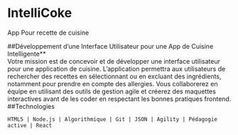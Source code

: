 # IntelliCoke
App Pour recette de cuisine

##Développement d’une Interface Utilisateur pour une App de Cuisine Intelligente**  
Votre mission est de concevoir et de développer une interface utilisateur pour une application de cuisine. L’application permettra aux utilisateurs de rechercher des recettes en sélectionnant ou en excluant des ingrédients, notamment pour prendre en compte des allergies. Vous collaborerez en équipe en utilisant des outils de gestion agile et créerez des maquettes interactives avant de les coder en respectant les bonnes pratiques frontend. 
##Technologies
  
    HTML5 | Node.js | Algorithmique | Git | JSON | Agility | Pédagogie active | React

